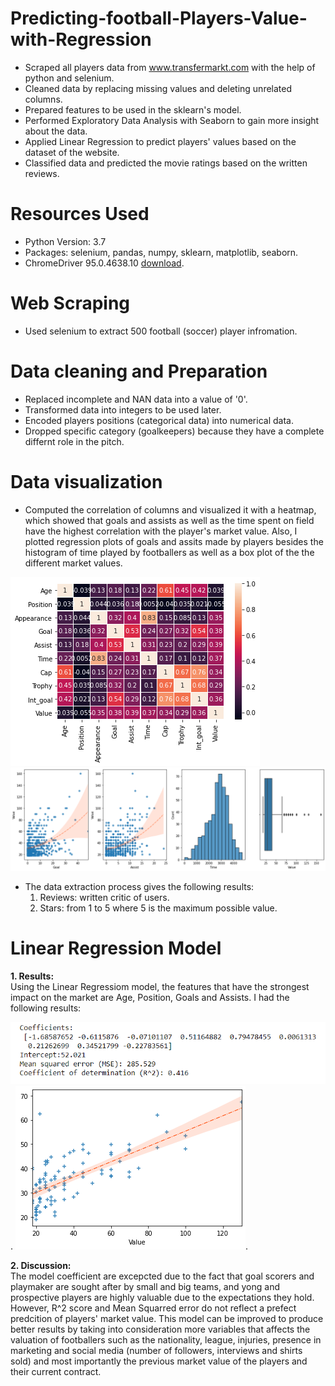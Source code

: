 # Predicting-football-Players-Value-with-Regression
* Scraped all players data from www.transfermarkt.com with the help of python and selenium.
* Cleaned data by replacing missing values and deleting unrelated columns.  
* Prepared features to be used in the sklearn's model.
* Performed Exploratory Data Analysis with Seaborn to gain more insight about the data.
* Applied Linear Regression to predict players' values based on the dataset of the website.
* Classified data and predicted the movie ratings based on the written reviews.

# Resources Used
* Python Version: 3.7
* Packages: selenium, pandas, numpy, sklearn, matplotlib, seaborn.
* ChromeDriver 95.0.4638.10 [download](https://chromedriver.chromium.org/downloads).
# Web Scraping
* Used selenium to extract 500 football (soccer) player infromation.
# Data cleaning and Preparation
* Replaced incomplete and NAN data into a value of '0'.
* Transformed data into integers to be used later.
* Encoded players positions (categorical data) into numerical data.
* Dropped specific category (goalkeepers) because they have a complete differnt role in the pitch.
# Data visualization
* Computed the correlation of columns and visualized it with a heatmap, which showed that goals and assists as well as the time spent on field have the highest correlation with the player's market value. Also, I plotted regression plots of goals and assits made by players besides the histogram of time played by footballers as well as a box plot of the the different market values.

![image 1](https://github.com/YoussefAithaddou/Predicting-football-Players-Value-with-Regression/blob/main/Heatmap.png)
![image 2](https://github.com/YoussefAithaddou/Predicting-football-Players-Value-with-Regression/blob/main/Goal-Assist-Time-Value.png)
* The data extraction process gives the following results:
  1. Reviews: written critic of users.
  2. Stars: from 1 to 5 where 5 is the maximum possible value.

# Linear Regression Model
**1. Results:**  
  Using the Linear Regressiom model, the features that have the strongest impact on the market are Age, Position, Goals and Assists. I had the following results:
  
  ![image3](https://github.com/YoussefAithaddou/Predicting-football-Players-Value-with-Regression/blob/main/regression_results.PNG).
  ![image4](https://github.com/YoussefAithaddou/Predicting-football-Players-Value-with-Regression/blob/main/y_predicted%20vs%20y_test.png).
  
**2. Discussion:**  
The model coefficient are excepcted due to the fact that goal scorers and playmaker are sought after by small and big teams, and yong and prospective players are highly valuable due to the expectations they hold. However, R^2 score and Mean Squarred error do not reflect a prefect predcition of players' market value. 
This model can be improved to produce better results by taking into consideration more variables that affects the valuation of footballers such as the nationality, league, injuries, presence in marketing and social media (number of followers, interviews and shirts sold) and most importantly the previous market value of the players and their current contract.

